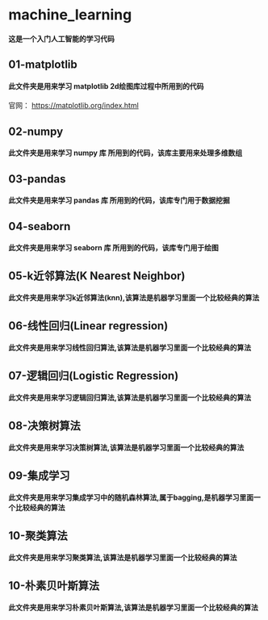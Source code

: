 # machine_learning
#### 这是一个入门人工智能的学习代码


## 01-matplotlib
#### 此文件夹是用来学习 matplotlib 2d绘图库过程中所用到的代码
官网： https://matplotlib.org/index.html

## 02-numpy
#### 此文件夹是用来学习 numpy 库 所用到的代码，该库主要用来处理多维数组

## 03-pandas
#### 此文件夹是用来学习 pandas 库 所用到的代码，该库专门用于数据挖掘

## 04-seaborn
#### 此文件夹是用来学习 seaborn 库 所用到的代码，该库专门用于绘图

## 05-k近邻算法(K Nearest Neighbor)
#### 此文件夹是用来学习k近邻算法(knn),该算法是机器学习里面一个比较经典的算法

## 06-线性回归(Linear regression)
#### 此文件夹是用来学习线性回归算法,该算法是机器学习里面一个比较经典的算法

## 07-逻辑回归(Logistic Regression)
#### 此文件夹是用来学习逻辑回归算法,该算法是机器学习里面一个比较经典的算法

## 08-决策树算法
#### 此文件夹是用来学习决策树算法,该算法是机器学习里面一个比较经典的算法

## 09-集成学习
#### 此文件夹是用来学习集成学习中的随机森林算法,属于bagging,是机器学习里面一个比较经典的算法

## 10-聚类算法
#### 此文件夹是用来学习聚类算法,该算法是机器学习里面一个比较经典的算法
## 10-朴素贝叶斯算法
#### 此文件夹是用来学习朴素贝叶斯算法,该算法是机器学习里面一个比较经典的算法